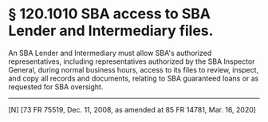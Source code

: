 # § 120.1010   SBA access to SBA Lender and Intermediary files.

An SBA Lender and Intermediary must allow SBA's authorized representatives, including representatives authorized by the SBA Inspector General, during normal business hours, access to its files to review, inspect, and copy all records and documents, relating to SBA guaranteed loans or as requested for SBA oversight. 



---

[N] [73 FR 75519, Dec. 11, 2008, as amended at 85 FR 14781, Mar. 16, 2020]




